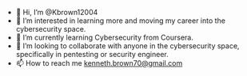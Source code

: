 - 👋 Hi, I’m @Kbrown12004
- 👀 I’m interested in learning more and moving my career into the cybersecurity space. 
- 🌱 I’m currently learning Cybersecurity from Coursera.
- 💞️ I’m looking to collaborate with anyone in the cybersecurity space, specifically in pentesting or security engineer.
- 📫 How to reach me kenneth.brown70@gmail.com

<!---
Kbrown12004/Kbrown12004 is a ✨ special ✨ repository because its `README.md` (this file) appears on your GitHub profile.
You can click the Preview link to take a look at your changes.
--->
